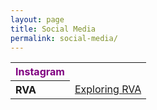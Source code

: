 ```yaml
---
layout: page
title: Social Media
permalink: social-media/
---
```



<table align="center">
  <tr>
    <th align="left" style="color:purple;">Instagram</th>
    <td></td>
  </tr>
  <tr>
    <th align="left">RVA</th>
    <td><a href="https://www.instagram.com/exploring_RVA/">Exploring RVA</a></td>
  </tr>
</table>

